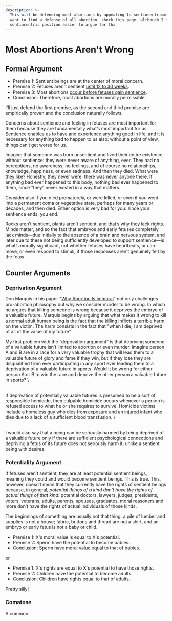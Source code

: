 ```yaml
---
description: >-
  This will be defending most abortions by appealing to sentiocentrism. If you
  want to find a defense of all abortion, check this page, although I find the
  sentiocentric position easier to argue for tha
---
```


# Most Abortions Aren't Wrong

## Formal Argument

* Premise 1: Sentient beings are at the center of moral concern.
* Premise 2: Fetuses aren't sentient [until 12 to 30 weeks](https://en.wikipedia.org/wiki/Prenatal\_perception#Prenatal\_pain).
* Premise 3: Most abortions [occur before fetuses gain sentience](https://www.guttmacher.org/sites/default/files/factsheet/fb\_induced\_abortion.pdf#page=2).
* Conclusion: Therefore, most abortions are morally permissible.

I'll just defend the first premise, as the second and third premise are empirically proven and the conclusion naturally follows.

Concerns about sentience and feeling in fetuses are most important for them because they are fundamentally what’s most important for us. Sentience enables us to have and experience anything good in life, and it is necessary for anything bad to happen to us also: without a point of view, things can’t get worse for us.

Imagine that someone was born unsentient and lived their entire existence without sentience: they were never aware of anything, ever. They had no perceptions, no awareness, no feelings, and of course no relationships, knowledge, happiness, or even sadness. And then they died. What were they like? Honestly, they never were: there was never anyone there. If anything bad ever happened to this body, nothing bad ever happened to them, since “they” never existed in a way that matters.&#x20;

Consider also if you died prematurely, or were killed, or even if you went into a permanent coma or vegetative state, perhaps for many years or decades, and then died. Either option is very bad for you: since your sentience ends, you end.

Rocks aren’t sentient, plants aren’t sentient, and that’s why they lack rights. Minds matter, and so the fact that embryos and early fetuses completely lack minds—due initially to the absence of a brain and nervous system, and later due to these not being sufficiently developed to support sentience—is what’s morally significant, not whether fetuses have heartbeats, or can move, or even respond to stimuli, if those responses aren’t genuinely felt by the fetus.

## Counter Arguments

### Deprivation Argument

Don Marquis in his paper "[Why Abortion Is Immoral](https://courses.edx.org/c4x/GeorgetownX/phlx101-01/asset/marquis.pdf)” not only challenges pro-abortion philosophy but why we consider murder to be wrong. In which he argues that killing someone is wrong because it deprives the embryo of a valuable future. Marquis begins by arguing that what makes it wrong to kill a normal adult human being is the fact that the killing inflicts a terrible harm on the victim. The harm consists in the fact that "when I die, I am deprived of all of the value of my future"

My first problem with the “deprivation argument” is that depriving someone of a valuable future isn’t limited to abortion or even murder. Imagine person A and B are in a race for a very valuable trophy that will lead them to a valuable future of glory and fame if they win, but if they lose they are disqualified from ever participating in any sport ever leading them to a deprivation of a valuable future in sports. Would it be wrong for either person A or B to win the race and deprive the other person a valuable future in sports?\
\
If deprivation of potentially valuable futures is presumed to be a sort of responsible homicide, then culpable homicide occurs whenever a person is refused access to what he or she requires to survive. Homicide victims include a homeless guy who dies from exposure and an injured infant who dies due to a lack of a sufficient blood transfusion.\
\
I would also say that a being can be seriously harmed by being deprived of a valuable future only if there are sufficient psychological connections and depriving a fetus of its future does not seriously harm it, unlike a sentient being with desires.

### &#xD;&#xD;Potentiality Argument

If fetuses aren’t sentient, they are at least potential sentient beings, meaning they could and would become sentient beings. This is true. This, however, doesn’t mean that they currently have the rights of sentient beings because, in general, _potential things of a kind don’t have the rights of actual things of that kind_: potential doctors, lawyers, judges, presidents, voters, veterans, adults, parents, spouses, graduates, moral reasoners and more don’t have the rights of actual individuals of those kinds.

The beginnings of something are usually not that thing: a pile of lumber and supplies is not a house; fabric, buttons and thread are not a shirt, and an embryo or early fetus is not a baby or child.

* Premise 1: X's moral value is equal to X's potential.&#x20;
* Premise 2: Sperm have the potential to become babies.&#x20;
* Conclusion: Sperm have moral value equal to that of babies.

or

* Premise 1: X's rights are equal to X's potential to have those rights.
* Premise 2: Children have the potential to become adults.
* Conclusion: Children have rights equal to that of adults.

Pretty silly!

### Comatose

A common&#x20;
